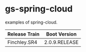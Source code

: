 # gs-spring-cloud
examples of spring-cloud.

| Release Train |  Boot Version |
| :--- | :---: | 
| Finchley.SR4 | 2.0.9.RELEASE | 